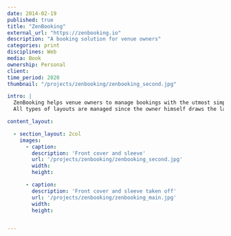 ```yaml
---
date: 2014-02-19
published: true
title: "ZenBooking"
external_url: "https://zenbooking.io"
description: "A booking solution for venue owners"
categories: print
disciplines: Web
media: Book
ownership: Personal
client:
time_period: 2020
thumbnail: "/projects/zenbooking/zenbooking_second.jpg"

intro: |
  ZenBooking helps venue owners to manage bookings with the utmost simplicity.
  All types of layouts are managed since the owner himself draws the layout of the place

content_layout:

  - section_layout: 2col
    images:
      - caption:
        description: 'Front cover and sleeve'
        url: '/projects/zenbooking/zenbooking_second.jpg'
        width:
        height:

      - caption:
        description: 'Front cover and sleeve taken off'
        url: '/projects/zenbooking/zenbooking_main.jpg'
        width:
        height:


---
```

